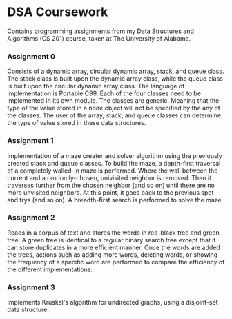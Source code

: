 # DSA Coursework
 Contains programming assignments from my Data Structures and Algorithms (CS 201) course, taken at The University of Alabama.
 
### Assignment 0
 Consists of a dynamic array, circular dynamic array, stack, and queue class. The stack class is built upon the dynamic array class, while the queue class is built upon the circular dynamic array class. The language of implementation is Portable C99. Each of the four classes need to be implemented in its own module.
 The classes are generic. Meaning that the type of the value stored in a node object will not be specified by the any of the classes. The user of the array, stack, and queue classes can determine the type of value stored in these data structures.
 
 ### Assignment 1
Implementation of a maze creater and solver algorithm using the previously created stack and queue classes. 
To build the maze, a depth-first traversal of a completely walled-in maze is performed. Where the wall between the current and a randomly-chosen, univisited neighbor is removed. Then it traverses further from the chosen neighbor (and so on) until there are no more unvisited neighbors. At this point, it goes back to the previous spot and trys (and so on).
A breadth-first search is performed to solve the maze
 
 ### Assignment 2
Reads in a corpus of text and stores the words in red-black tree and green tree. A green tree is identical to a regular binary search tree except that it can store duplicates in a more efficient manner. Once the words are added the trees, actions such as adding more words, deleting words, or showing the frequency of a specific word are performed to compare the efficiency of the different implementations.
 
 ### Assignment 3
Implements Kruskal's algorithm for undirected graphs, using a disjoint-set data structure.
